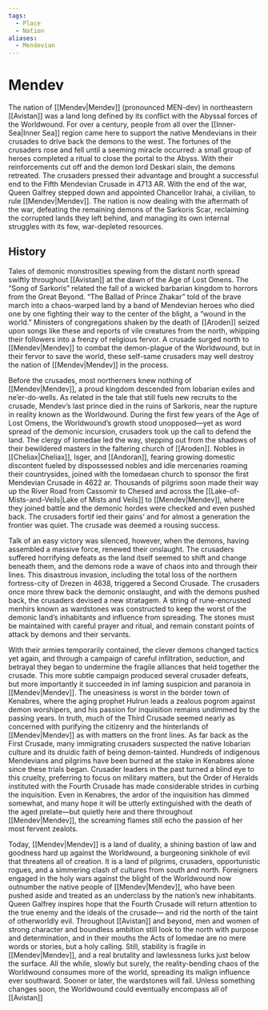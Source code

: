 ```yaml
---
tags:
  - Place
  - Nation
aliases:
  - Mendevian
---
```

# Mendev
The nation of [[Mendev|Mendev]] (pronounced MEN-dev) in northeastern [[Avistan]] was a land long defined by its conflict with the Abyssal forces of the Worldwound. For over a century, people from all over the [[Inner-Sea|Inner Sea]] region came here to support the native Mendevians in their crusades to drive back the demons to the west. The fortunes of the crusaders rose and fell until a seeming miracle occurred: a small group of heroes completed a ritual to close the portal to the Abyss. With their reinforcements cut off and the demon lord Deskari slain, the demons retreated. The crusaders pressed their advantage and brought a successful end to the Fifth Mendevian Crusade in 4713 AR. With the end of the war, Queen Galfrey stepped down and appointed Chancellor Irahai, a civilian, to rule [[Mendev|Mendev]]. The nation is now dealing with the aftermath of the war, defeating the remaining demons of the Sarkoris Scar, reclaiming the corrupted lands they left behind, and managing its own internal struggles with its few, war-depleted resources.

## History
Tales of demonic monstrosities spewing from the distant north spread swiftly throughout [[Avistan]] at the dawn of the Age of Lost Omens. The “Song of Sarkoris” related the fall of a wicked barbarian kingdom to horrors from the Great Beyond. “The Ballad of Prince Zhakar” told of the brave march into a chaos-warped land by a band of Mendevian heroes who died one by one fighting their way to the center of the blight, a “wound in the world.” Ministers of congregations shaken by the death of [[Aroden]] seized upon songs like these and reports of vile creatures from the north, whipping their followers into a frenzy of religious fervor. A crusade surged north to [[Mendev|Mendev]] to combat the demon-plague of the Worldwound, but in their fervor to save the world, these self-same crusaders may well destroy the nation of [[Mendev|Mendev]] in the process.

Before the crusades, most northerners knew nothing of [[Mendev|Mendev]], a proud kingdom descended from Iobarian exiles and ne’er-do-wells. As related in the tale that still fuels new recruits to the crusade, Mendev’s last prince died in the ruins of Sarkoris, near the rupture in reality known as the Worldwound. During the first few years of the Age of Lost Omens, the Worldwound’s growth stood unopposed—yet as word spread of the demonic incursion, crusaders took up the call to defend the land. The clergy of Iomedae led the way, stepping out from the shadows of their bewildered masters in the faltering church of [[Aroden]]. Nobles in [[Cheliax|Cheliax]], Isger, and [[Andoran]], fearing growing domestic discontent fueled by dispossessed nobles and idle mercenaries roaming their countrysides, joined with the Iomedaean church to sponsor the first Mendevian Crusade in 4622 ar. Thousands of pilgrims soon made their way up the River Road from Cassomir to Chesed and across the [[Lake-of-Mists-and-Veils|Lake of Mists and Veils]] to [[Mendev|Mendev]], where they joined battle and the demonic hordes were checked and even pushed back. The crusaders fortif ied their gains’ and for almost a generation the frontier was quiet. The crusade was deemed a rousing success.

Talk of an easy victory was silenced, however, when the demons, having assembled a massive force, renewed their onslaught. The crusaders suffered horrifying defeats as the land itself seemed to shift and change beneath them, and the demons rode a wave of chaos into and through their lines. This disastrous invasion, including the total loss of the northern fortress-city of Drezen in 4638, triggered a Second Crusade. The crusaders once more threw back the demonic onslaught, and with the demons pushed back, the crusaders devised a new stratagem. A string of rune-encrusted menhirs known as wardstones was constructed to keep the worst of the demonic land’s inhabitants and influence from spreading. The stones must be maintained with careful prayer and ritual, and remain constant points of attack by demons and their servants.

With their armies temporarily contained, the clever demons changed tactics yet again, and through a campaign of careful infiltration, seduction, and betrayal they began to undermine the fragile alliances that held together the crusade. This more subtle campaign produced several crusader defeats, but more importantly it succeeded in inf laming suspicion and paranoia in [[Mendev|Mendev]]. The uneasiness is worst in the border town of Kenabres, where the aging prophet Hulrun leads a zealous pogrom against demon worshipers, and his passion for inquisition remains undimmed by the passing years. In truth, much of the Third Crusade seemed nearly as concerned with purifying the citizenry and the hinterlands of [[Mendev|Mendev]] as with matters on the front lines. As far back as the First Crusade, many immigrating crusaders suspected the native Iobarian culture and its druidic faith of being demon-tainted. Hundreds of indigenous Mendevians and pilgrims have been burned at the stake in Kenabres alone since these trials began. Crusader leaders in the past turned a blind eye to this cruelty, preferring to focus on military matters, but the Order of Heralds instituted with the Fourth Crusade has made considerable strides in curbing the inquisition. Even in Kenabres, the ardor of the inquisition has dimmed somewhat, and many hope it will be utterly extinguished with the death of the aged prelate—but quietly here and there throughout [[Mendev|Mendev]], the screaming flames still echo the passion of her most fervent zealots.

Today, [[Mendev|Mendev]] is a land of duality, a shining bastion of law and goodness hard up against the Worldwound, a burgeoning sinkhole of evil that threatens all of creation. It is a land of pilgrims, crusaders, opportunistic rogues, and a simmering clash of cultures from south and north. Foreigners engaged in the holy wars against the blight of the Worldwound now outnumber the native people of [[Mendev|Mendev]], who have been pushed aside and treated as an underclass by the nation’s new inhabitants. Queen Galfrey inspires hope that the Fourth Crusade will return attention to the true enemy and the ideals of the crusade— and rid the north of the taint of otherworldly evil. Throughout [[Avistan]] and beyond, men and women of strong character and boundless ambition still look to the north with purpose and determination, and in their mouths the Acts of Iomedae are no mere words or stories, but a holy calling. Still, stability is fragile in [[Mendev|Mendev]], and a real brutality and lawlessness lurks just below the surface. All the while, slowly but surely, the reality-bending chaos of the Worldwound consumes more of the world, spreading its malign influence ever southward. Sooner or later, the wardstones will fail. Unless something changes soon, the Worldwound could eventually encompass all of [[Avistan]]